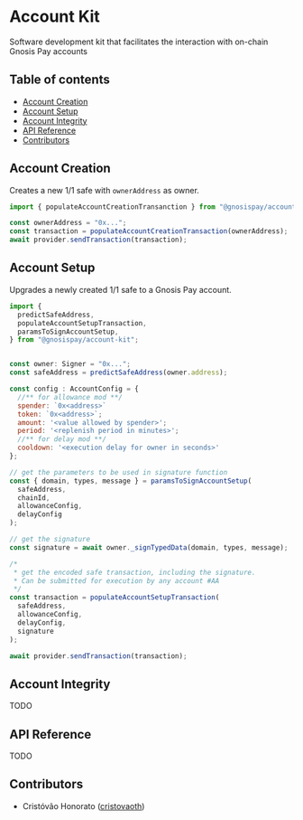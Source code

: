 # Account Kit

Software development kit that facilitates the interaction with on-chain Gnosis Pay accounts

## Table of contents

- [Account Creation](#account-creation)
- [Account Setup](#account-setup)
- [Account Integrity](#account-integrity)
- [API Reference](#api-reference)
- [Contributors](#contributors)

## <a name="account-creation">Account Creation</a>

Creates a new 1/1 safe with `ownerAddress` as owner.

```js
import { populateAccountCreationTransanction } from "@gnosispay/account-kit";

const ownerAddress = "0x...";
const transaction = populateAccountCreationTransaction(ownerAddress);
await provider.sendTransaction(transaction);
```

## <a name="account-setup">Account Setup</a>

Upgrades a newly created 1/1 safe to a Gnosis Pay account.

```js
import {
  predictSafeAddress,
  populateAccountSetupTransaction,
  paramsToSignAccountSetup,
} from "@gnosispay/account-kit";


const owner: Signer = "0x...";
const safeAddress = predictSafeAddress(owner.address);

const config : AccountConfig = {
  //** for allowance mod **/
  spender: `0x<address>`
  token: `0x<address>`;
  amount: '<value allowed by spender>';
  period: '<replenish period in minutes>';
  //** for delay mod **/
  cooldown: '<execution delay for owner in seconds>'
};

// get the parameters to be used in signature function
const { domain, types, message } = paramsToSignAccountSetup(
  safeAddress,
  chainId,
  allowanceConfig,
  delayConfig
);

// get the signature
const signature = await owner._signTypedData(domain, types, message);

/*
 * get the encoded safe transaction, including the signature.
 * Can be submitted for execution by any account #AA
 */
const transaction = populateAccountSetupTransaction(
  safeAddress,
  allowanceConfig,
  delayConfig,
  signature
);

await provider.sendTransaction(transaction);
```

## <a name="account-integrity">Account Integrity</a>

TODO

## <a name="api-reference">API Reference</a>

TODO

## <a name="contributors">Contributors</a>

- Cristóvão Honorato ([cristovaoth](https://github.com/cristovaoth))
